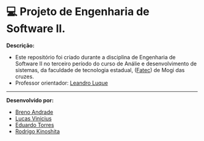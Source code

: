 # 💻 Projeto de Engenharia de Software II. 

**Descrição:**
* Este repositório foi criado durante a disciplina de Engenharia de Software II no terceiro período do curso de Análie e desenvolvimento de sistemas, da faculdade de tecnologia estadual, ([Fatec](https://www.fatecmogidascruzes.com.br)) de Mogi das cruzes. 
* Professor orientador: [Leandro Luque](https://github.com/leluque) 
---
**Desenvolvido por:**
* [Breno Andrade](https://github.com/Breno-Andrade) 
* [Lucas Vinicius](https://github.com/Lucass-Vinicius) 
* [Eduardo Torres](https://github.com/EduOTorres) 
* [Rodrigo Kinoshita](https://github.com/RoKinoshita) 

